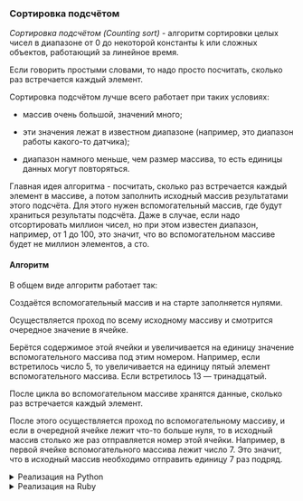 ### Сортировка подсчётом


_Сортировка подсчётом (Counting sort)_ - алгоритм сортировки целых чисел в диапазоне от 0 до некоторой константы k или сложных объектов, работающий за линейное время.

Если говорить простыми словами, то надо просто посчитать, сколько раз встречается каждый элемент.

Сортировка подсчётом лучше всего работает при таких условиях:

- массив очень большой, значений много;

- эти значения лежат в известном диапазоне (например, это диапазон работы какого-то датчика);

- диапазон намного меньше, чем размер массива, то есть единицы данных могут повторяться.

Главная идея алгоритма - посчитать, сколько раз встречается каждый элемент в массиве, а потом заполнить исходный массив результатами этого подсчёта. Для этого нужен вспомогательный массив, где будут храниться результаты подсчёта.
Даже в случае, если надо отсортировать миллион чисел, но при этом известен диапазон, например, от 1 до 100, это значит, что во вспомогательном массиве будет не миллион элементов, а сто.

#### Алгоритм


В общем виде алгоритм работает так:

Создаётся вспомогательный массив и на старте заполняется нулями.

Осуществляется проход по всему исходному массиву и смотрится очередное значение в ячейке.

Берётся содержимое этой ячейки и увеличивается на единицу значение вспомогательного массива под этим номером. Например, если встретилось число 5, то увеличивается на единицу пятый элемент вспомогательного массива. Если встретилось 13 — тринадцатый.

После цикла во вспомогательном массиве хранятся данные, сколько раз встречается каждый элемент.

После этого осуществляется проход по вспомогательному массиву, и если в очередной ячейке лежит что-то больше нуля, то в исходный массив столько же раз отправляется номер этой ячейки.
Например, в первой ячейке вспомогательного массива лежит число 7. Это значит, что в исходный массив необходимо отправить единицу 7 раз подряд.


<details>
<summary>Реализация на Python</summary>

```

def counting_sort(nums):
    size = len(nums)
    output = [0] * size

    count = [0] * 10

    for i in range(0, size):
        count[nums[i]] += 1

    for i in range(1, 10):
        count[i] += count[i - 1]

    i = size - 1
    while i >= 0:
        output[count[nums[i]] - 1] = nums[i]
        count[nums[i]] -= 1
        i -= 1

    for i in range(0, size):
        nums[i] = output[i]

    return nums

```

</details>

<details>
<summary>Реализация на Ruby</summary>

```



```

</details>
